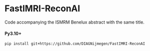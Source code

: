 # FastIMRI-ReconAI

Code accompanying the ISMRM Benelux abstract with the same title.

#### Py3.10+

```commandline
pip install git+https://github.com/DIAGNijmegen/FastIMRI-ReconAI
```
